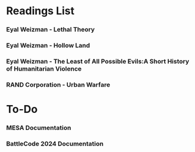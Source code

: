 # Readings List

### Eyal Weizman - Lethal Theory
### Eyal Weizman - Hollow Land
### Eyal Weizman - The Least of All Possible Evils:A Short History of Humanitarian Violence
### RAND Corporation - Urban Warfare


# To-Do
### MESA Documentation
### BattleCode 2024 Documentation
